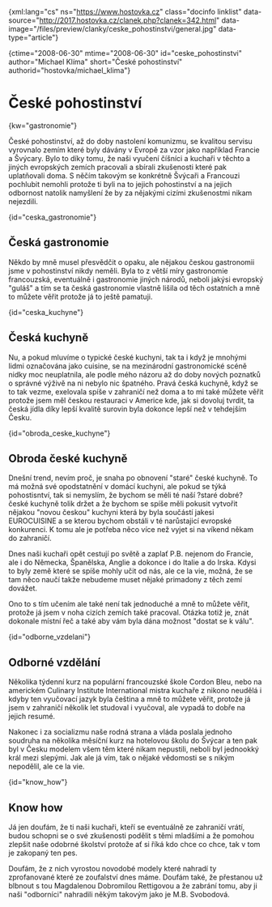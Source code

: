 
{xml:lang="cs" ns="https://www.hostovka.cz" class="docinfo linklist" data-source="http://2017.hostovka.cz/clanek.php?clanek=342.html" data-image="/files/preview/clanky/ceske_pohostinstvi/general.jpg" data-type="article"}

{ctime="2008-06-30" mtime="2008-06-30" id="ceske\_pohostinstvi" author="Michael Klíma" short="České pohostinství" authorid="hostovka/michael\_klima"}

# České pohostinství

<!-- generated attribute kw by user_udpatekw.sh on 2020-04-21, do not edit -->

{kw="gastronomie"}

České pohostinství, až do doby nastolení komunizmu, se kvalitou servisu vyrovnalo zemím které byly dávány v Evropě za vzor jako například Francie a Švýcary. Bylo to díky tomu, že naši vyučení číšníci a kuchaři v těchto a jiných evropských zemích pracovali a sbírali zkušenosti které pak uplatňovali doma. S něčím takovým se konkrétně Švýcaři a Francouzi pochlubit nemohli protože ti byli na to jejich pohostinství a na jejich odbornost natolik namyšlení že by za nějakými cizími zkušenostmi nikam nejezdili.

{id="ceska_gastronomie"}

## Česká gastronomie

Někdo by mně musel přesvědčit o opaku, ale nějakou českou gastronomii jsme v pohostinství nikdy neměli. Byla to z větší míry gastronomie francouzská, eventuálně i gastronomie jiných národů, neboli jakýsi evropský "guláš" a tím se ta česká gastronomie vlastně lišila od těch ostatních a mně to můžete věřit protože já to ještě pamatuji.

{id="ceska_kuchyne"}

## Česká kuchyně

Nu, a pokud mluvíme o typické české kuchyni, tak ta i když je mnohými lidmi označována jako cuisine, se na mezinárodní gastronomické scéně nidky moc neuplatnila, ale podle mého názoru až do doby nových poznatků o správné výživě na ni nebylo nic špatného. Pravá česká kuchyně, když se to tak vezme, exelovala spíše v zahraničí než doma a to mi také můžete věřit protože jsem měl českou restauraci v Americe kde, jak si dovoluj tvrdit, ta česká jídla díky lepší kvalitě surovin byla dokonce lepší než v tehdejším Česku.

{id="obroda\_ceske\_kuchyne"}

## Obroda české kuchyně

Dnešní trend, nevím proč, je snaha po obnovení "staré" české kuchyně. To má možná své opodstatnění v domácí kuchyni, ale pokud se týká pohostisntví, tak si nemyslím, že bychom se měli té naší ?staré dobré? české kuchyně tolik držet a že bychom se spíše měli pokusit vytvořit nějakou "novou českou" kuchyni která by byla součástí jakesi EUROCUISINE a se kterou bychom obstáli v té narůstajicí evropské konkurenci. K tomu ale je potřeba něco více než vyjet si na víkend někam do zahraničí.

Dnes naši kuchaři opět cestují po světě a zaplať P.B. nejenom do Francie, ale i do Německa, Španělska, Anglie a dokonce i do Italie a do Irska. Kdysi to byly země které se spíše mohly učit od nás, ale ce la vie, možná, že se tam něco naučí takže nebudeme muset nějaké primadony z těch zemí dovážet.

Ono to s tím učením ale také není tak jednoduché a mně to můžete věřit, protože já jsem v noha cizích zemích také pracoval. Otázka totiž je, znát dokonale místní řeč a také aby vám byla dána možnost "dostat se k válu".

{id="odborne_vzdelani"}

## Odborné vzdělání

Několika týdenní kurz na populární francouzské škole Cordon Bleu, nebo na americkém Culinary Institute International mistra kuchaře z nikono neudělá i kdyby ten vyučovací jazyk byla čeština a mně to můžete věřit, protože já jsem v zahraničí několik let studoval i vyučoval, ale vypadá to dobře na jejich resumé.

Nakonec i za socializmu naše rodná strana a vláda poslala jednoho soudruha na několika měsíční kurz na hotelovou školu do Švýcar a ten pak byl v Česku modelem všem těm které nikam nepustili, neboli byl jednookký král mezi slepými. Jak ale já vím, tak o nějaké vědomosti se s nikým nepodělil, ale ce la vie.

{id="know_how"}

## Know how

Já jen doufám, že ti naši kuchaři, kteří se eventuálně ze zahraničí vrátí, budou schopni se o své zkušenosti podělit s těmi mladšími a že pomohou zlepšit naše odobrné školství protože ať si říká kdo chce co chce, tak v tom je zakopaný ten pes.

Doufám, že z nich vyrostou novodobé modely které nahradí ty zprofanované které ze zoufalství dnes máme. Doufám také, že přestanou už blbnout s tou Magdalenou Dobromilou Rettigovou a že zabrání tomu, aby ji naši "odborníci" nahradili někým takovým jako je M.B. Svobodová.

